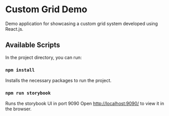 # Custom Grid Demo

Demo application for showcasing a custom grid system developed using React.js.

## Available Scripts

In the project directory, you can run:

### `npm install`

Installs the necessary packages to run the project.

### `npm run storybook`

Runs the storybook UI in port 9090
Open [http://localhost:9090/](http://localhost:9090/) to view it in the browser.

